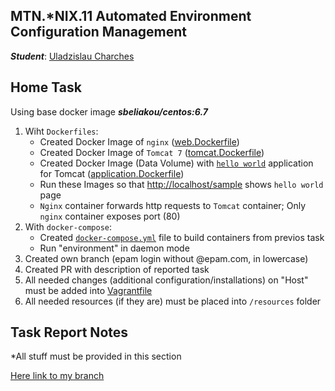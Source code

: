 MTN.*NIX.11 Automated Environment Configuration Management
---

***Student***: [Uladzislau Charches](https://upsa.epam.com/workload/employeeView.do?employeeId=4060741400038705754#emplTab=general)

Home Task
---

Using base docker image ***sbeliakou/centos:6.7***

1. Wiht ```Dockerfiles```:
    - Created Docker Image of ```nginx``` ([web.Dockerfile](/web.Dockerfile))
    - Created Docker Image of ```Tomcat 7``` ([tomcat.Dockerfile](/tomcat.Dockerfile))
    - Created Docker Image (Data Volume) with [```hello world```](https://tomcat.apache.org/tomcat-7.0-doc/appdev/sample/sample.war) application for Tomcat ([application.Dockerfile](application.Dockerfile))
    - Run these Images so that [http://localhost/sample](/resources/Screenshot-2.png) shows ```hello world``` page
    - ```Nginx``` container forwards http requests to ```Tomcat``` container; Only ```nginx``` container exposes port (80)
2. With ```docker-compose```:
    - Created [```docker-compose.yml```](https://github.com/MNTLab/cm-docker/blob/uladzislau_charches/docker-compose.yml) file to build containers from previos task
    - Run "environment" in daemon mode
3. Created own branch (epam login without @epam.com, in lowercase)
4. Created PR with description of reported task
5. All needed changes (additional configuration/installations) on "Host" must be added into [Vagrantfile](/Vagrantfile)
6. All needed resources (if they are) must be placed into ```/resources``` folder

Task Report Notes
---
*All stuff must be provided in this section

[Here link to my branch](https://github.com/MNTLab/cm-docker/commits/uladzislau_charches) 
